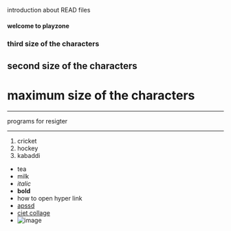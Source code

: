 introduction about READ files
#### welcome to playzone
### third size of the characters
## second size of the characters
# maximum size of the characters

***
programs for resigter 
***

1. cricket
2. hockey
3. kabaddi

- tea
- milk
- *italic*
- **bold**
- how to open hyper link
- [apssd](https://www.apssdc.in) 
- [ciet collage](http://www.chalapathiengg.ac.in)
- ![image](https://www.google.com/url?sa=i&url=http%3A%2F%2Fwww.chalapathiengg.ac.in%2F&psig=AOvVaw1qo_sodmvKWzhgxN4pF8L0&ust=1612428593012000&source=images&cd=vfe&ved=0CAIQjRxqFwoTCJjCh96qze4CFQAAAAAdAAAAABAD)
